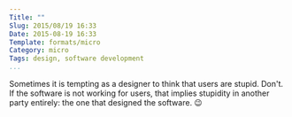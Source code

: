 ```yaml
---
Title: ""
Slug: 2015/08/19 16:33
Date: 2015-08-19 16:33
Template: formats/micro
Category: micro
Tags: design, software development
...
```


Sometimes it is tempting as a designer to think that users are stupid. Don't. If
the software is not working for users, that implies stupidity in another party
entirely: the one that designed the software. 😉
